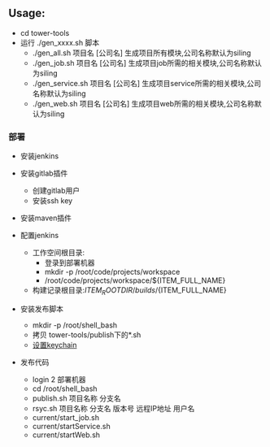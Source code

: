 ## Usage:
+ cd tower-tools
+ 运行 ./gen_xxxx.sh 脚本
	+ ./gen_all.sh 项目名 [公司名] 生成项目所有模块,公司名称默认为siling
	+ ./gen_job.sh 项目名 [公司名] 生成项目job所需的相关模块,公司名称默认为siling
	+ ./gen_service.sh 项目名 [公司名] 生成项目service所需的相关模块,公司名称默认为siling
	+ ./gen_web.sh 项目名 [公司名] 生成项目web所需的相关模块,公司名称默认为siling
	
### 部署	
+ 安装jenkins
+ 安装gitlab插件
	+ 创建gitlab用户
	+ 安装ssh key
+ 安装maven插件
+ 配置jenkins

	+ 工作空间根目录:
		+ 登录到部署机器
		+ mkdir -p /root/code/projects/workspace
		+ /root/code/projects/workspace/${ITEM_FULL_NAME}
	+ 构建记录根目录:${ITEM_ROOTDIR}/builds/${ITEM_FULL_NAME}
+ 安装发布脚本
	+ mkdir -p /root/shell_bash
	+ 拷贝 tower-tools/publish下的*.sh
	+ [设置keychain](publish/README.md)
	
+ 发布代码
	+ login 2 部署机器	
	+ cd /root/shell_bash
	+ publish.sh 项目名称 分支名
	+ rsyc.sh 项目名称 分支名 版本号 远程IP地址 用户名
	+ current/start_job.sh
	+ current/startService.sh
	+ current/startWeb.sh
	